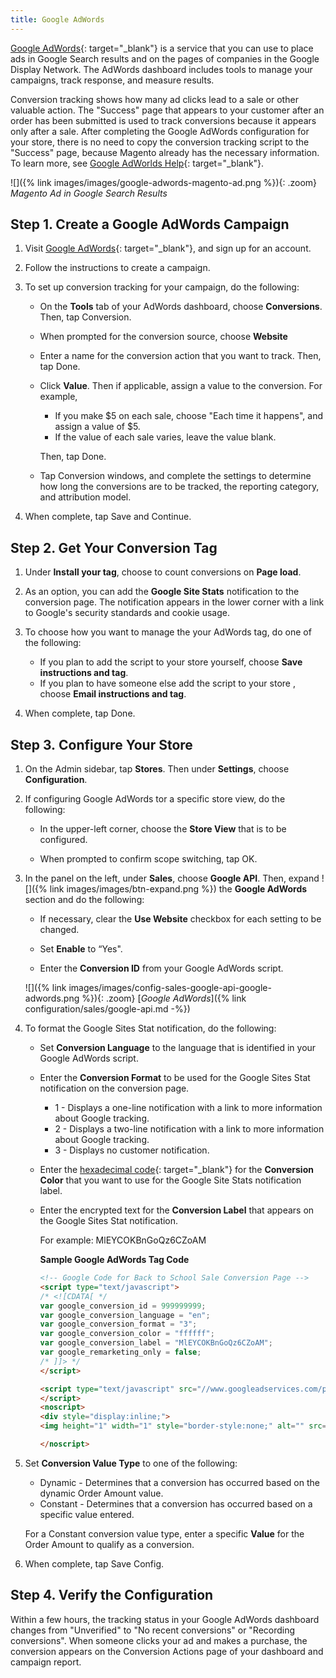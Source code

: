 ```yaml
---
title: Google AdWords
---
```


[Google AdWords][1]{: target="_blank"} is a service that you can use to place ads in Google Search results and on the pages of companies in the Google Display Network. The AdWords dashboard includes tools to manage your campaigns, track response, and measure results.

Conversion tracking shows how many ad clicks lead to a sale or other valuable action. The "Success" page that appears to your customer after an order has been submitted is used to track conversions because it appears only after a sale. After completing the Google AdWords configuration for your store, there is no need to copy the conversion tracking script to the "Success" page, because Magento already has the necessary information. To learn more, see [Google AdWorlds Help][2]{: target="_blank"}.

![]({% link images/images/google-adwords-magento-ad.png %}){: .zoom}
*Magento Ad in Google Search Results*

## Step 1. Create a Google AdWords Campaign

1. Visit [Google AdWords][3]{: target="_blank"}, and sign up for an account.

1. Follow the instructions to create a campaign.

1. To set up conversion tracking for your campaign, do the following:

    * On the **Tools** tab of your AdWords dashboard, choose **Conversions**. Then, tap <span class="btn">Conversion</span>.

    * When prompted for the conversion source, choose **Website**

    * Enter a name for the conversion action that you want to track. Then, tap <span class="btn">Done</span>.

    * Click **Value**. Then if applicable, assign a value to the conversion. For example,

        * If you make $5 on each sale, choose "Each time it happens", and assign a value of $5.
        * If the value of each sale varies, leave the value blank.

        Then, tap <span class="btn">Done</span>.

    * Tap <span class="btn">Conversion windows</span>, and complete the settings to determine how long the conversions are to be tracked, the reporting category, and attribution model.

1. When complete, tap <span class="btn">Save and Continue</span>.

## Step 2. Get Your Conversion Tag

1. Under **Install your tag**, choose to count conversions on **Page load**.

1. As an option, you can add the **Google Site Stats** notification to the conversion page. The notification appears in the lower corner with a link to Google's security standards and cookie usage.

1. To choose how you want to manage the your AdWords tag, do one of the following:

   * If you plan to add the script to your store yourself, choose **Save instructions and tag**.
   * If you plan to have someone else add the script to your store , choose **Email instructions and tag**.

1. When complete, tap <span class="btn">Done</span>.

## Step 3. Configure Your Store

1. On the Admin sidebar, tap **Stores**. Then under **Settings**, choose **Configuration**.

1. If configuring Google AdWords tor a specific store view, do the following:

    * In the upper-left corner, choose the **Store View** that is to be configured.

    * When prompted to confirm scope switching, tap <span class="btn">OK</span>.

1. In the panel on the left, under **Sales**, choose **Google API**. Then, expand ![]({% link images/images/btn-expand.png %}) the **Google AdWords** section and do the following:

    * If necessary, clear the **Use Website** checkbox for each setting to be changed.

    * Set **Enable** to “Yes".

    * Enter the **Conversion ID** from your Google AdWords script.

    ![]({% link images/images/config-sales-google-api-google-adwords.png %}){: .zoom}
    [*Google AdWords*]({% link configuration/sales/google-api.md -%})

1. To format the Google Sites Stat notification, do the following:

    * Set **Conversion Language** to the language that is identified in your Google AdWords script.

    * Enter the **Conversion Format** to be used for the Google Sites Stat notification on the conversion page.

      * 1 - Displays a one-line notification with a link to more information about Google tracking.
      * 2 - Displays a two-line notification with a link to more information about Google tracking.
      * 3 - Displays no customer notification.

    * Enter the [hexadecimal code][4]{: target="_blank"} for the **Conversion Color** that you want to use for the Google Site Stats notification label.

    * Enter the encrypted text for the **Conversion Label** that appears on the Google Sites Stat notification.

        For example: MlEYCOKBnGoQz6CZoAM
    
        **Sample Google AdWords Tag Code**

        ```html
        <!-- Google Code for Back to School Sale Conversion Page -->
        <script type="text/javascript">
        /* <![CDATA[ */
        var google_conversion_id = 999999999;
        var google_conversion_language = "en";
        var google_conversion_format = "3";
        var google_conversion_color = "ffffff";
        var google_conversion_label = "MlEYCOKBnGoQz6CZoAM";
        var google_remarketing_only = false;
        /* ]]> */
        </script>

        <script type="text/javascript" src="//www.googleadservices.com/pagead/conversion.js">
        </script>
        <noscript>
        <div style="display:inline;">
        <img height="1" width="1" style="border-style:none;" alt="" src="//www.googleadservices.com/pagead/conversion/872829007/?label=MlEYCOKBnGoQz6CZoAM&amp;guid=ON&amp;script=0"/>

        </noscript>
        ```

1. Set **Conversion Value Type** to one of the following:

   * Dynamic - Determines that a conversion has occurred based on the dynamic Order Amount value.
   * Constant - Determines that a conversion has occurred based on a specific value entered.

    For a Constant conversion value type, enter a specific **Value** for the Order Amount to qualify as a conversion.

1. When complete, tap <span class="btn">Save Config</span>.

## Step 4. Verify the Configuration

Within a few hours, the tracking status in your Google AdWords dashboard changes from "Unverified" to "No recent conversions" or "Recording conversions". When someone clicks your ad and makes a purchase, the conversion appears on the Conversion Actions page of your dashboard and campaign report.

[1]: https://www.google.com/adwords/
[2]: https://support.google.com/adwords/answer/6095821
[3]: http://www.google.com/adwords/
[4]: http://www.w3schools.com/colors/colors_picker.asp
